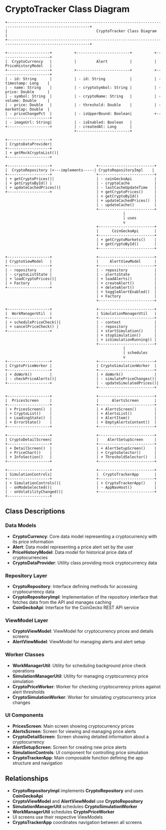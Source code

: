 # CryptoTracker Class Diagram

```
+-----------------------------------------------------------------------------------------------------------+
|                                        CryptoTracker Class Diagram                                         |
+-----------------------------------------------------------------------------------------------------------+

+-------------------+          +------------------------+          +----------------------+
|  CryptoCurrency   |          |         Alert          |          |  PriceHistoryModel   |
+-------------------+          +------------------------+          +----------------------+
| - id: String      |          | - id: String           |          | - timestamp: Long    |
| - name: String    |          | - cryptoSymbol: String |          | - price: Double      |
| - symbol: String  |          | - cryptoName: String   |          | - volume: Double     |
| - price: Double   |          | - threshold: Double    |          | - marketCap: Double  |
| - priceChangePct  |          | - isUpperBound: Boolean|          +----------------------+
| - imageUrl: String|          | - isEnabled: Boolean   |
+-------------------+          | - createdAt: Long      |
                               +------------------------+

+-------------------+
| CryptoDataProvider|
+-------------------+
| + getMockCryptoList()|
+-------------------+

+-------------------+                    +-------------------------+
|  CryptoRepository |<---implements-----| CryptoRepositoryImpl    |
+-------------------+                    +-------------------------+
| + getCryptoPrices()|                   | - coinGeckoApi          |
| + getCryptoById() |                    | - cryptoCache           |
| + updateCachedPrices()|                | - lastCacheUpdateTime   |
+-------------------+                    | + getCryptoPrices()     |
                                         | + getCryptoById()       |
                                         | + updateCachedPrices()  |
                                         | - updateCache()         |
                                         +-------------------------+
                                                     |
                                                     | uses
                                                     v
                                         +-------------------------+
                                         |      CoinGeckoApi       |
                                         +-------------------------+
                                         | + getCryptoMarkets()    |
                                         | + getCryptoById()       |
                                         +-------------------------+

+-------------------+                    +-------------------------+
| CryptoViewModel   |                    |     AlertViewModel      |
+-------------------+                    +-------------------------+
| - repository      |                    | - repository            |
| - cryptoListState |                    | - alertsState           |
| + loadCryptoPrices()|                  | + loadAlerts()          |
| + Factory         |                    | + createAlert()         |
+-------------------+                    | + deleteAlert()         |
                                         | + toggleAlertEnabled()  |
                                         | + Factory               |
                                         +-------------------------+

+-------------------+                    +-------------------------+
|  WorkManagerUtil  |                    | SimulationManagerUtil   |
+-------------------+                    +-------------------------+
| + schedulePriceCheck()|                | - context               |
| + cancelPriceCheck() |                 | - repository            |
+-------------------+                    | + startSimulation()     |
                                         | + stopSimulation()      |
                                         | + isSimulationRunning() |
                                         +-------------------------+
                                                     |
                                                     | schedules
                                                     v
+-------------------+                    +-------------------------+
| CryptoPriceWorker |                    | CryptoSimulationWorker  |
+-------------------+                    +-------------------------+
| + doWork()        |                    | + doWork()              |
| - checkPriceAlerts()|                  | - simulatePriceChanges()|
+-------------------+                    | - updateSimulatedPrices()|
                                         +-------------------------+

+-------------------+                    +-------------------------+
|  PricesScreen     |                    |      AlertsScreen       |
+-------------------+                    +-------------------------+
| + PricesScreen()  |                    | + AlertsScreen()        |
| + CryptoList()    |                    | + AlertsList()          |
| + LoadingState()  |                    | + AlertItem()           |
| + ErrorState()    |                    | + EmptyAlertsContent()  |
+-------------------+                    +-------------------------+

+-------------------+                    +-------------------------+
| CryptoDetailScreen|                    |    AlertSetupScreen     |
+-------------------+                    +-------------------------+
| + DetailScreen()  |                    | + AlertSetupScreen()    |
| + PriceChart()    |                    | + CryptoSelector()      |
| + InfoSection()   |                    | + ThresholdSelector()   |
+-------------------+                    +-------------------------+

+-------------------+                    +-------------------------+
| SimulationControls|                    |  CryptoTrackerApp       |
+-------------------+                    +-------------------------+
| + SimulationControls()|                | + CryptoTrackerApp()    |
| - onModeSelected()|                    | - AppNavHost()          |
| - onVolatilityChanged()|               +-------------------------+
+-------------------+
```

## Class Descriptions

### Data Models
- **CryptoCurrency**: Core data model representing a cryptocurrency with its price information
- **Alert**: Data model representing a price alert set by the user
- **PriceHistoryModel**: Data model for historical price data of cryptocurrencies
- **CryptoDataProvider**: Utility class providing mock cryptocurrency data

### Repository Layer
- **CryptoRepository**: Interface defining methods for accessing cryptocurrency data
- **CryptoRepositoryImpl**: Implementation of the repository interface that fetches data from the API and manages caching
- **CoinGeckoApi**: Interface for the CoinGecko REST API service

### ViewModel Layer
- **CryptoViewModel**: ViewModel for cryptocurrency prices and details screens
- **AlertViewModel**: ViewModel for managing alerts and alert setup

### Worker Classes
- **WorkManagerUtil**: Utility for scheduling background price check operations
- **SimulationManagerUtil**: Utility for managing cryptocurrency price simulation
- **CryptoPriceWorker**: Worker for checking cryptocurrency prices against alert thresholds
- **CryptoSimulationWorker**: Worker for simulating cryptocurrency price changes

### UI Components
- **PricesScreen**: Main screen showing cryptocurrency prices
- **AlertsScreen**: Screen for viewing and managing price alerts
- **CryptoDetailScreen**: Screen showing detailed information about a cryptocurrency
- **AlertSetupScreen**: Screen for creating new price alerts
- **SimulationControls**: UI component for controlling price simulation
- **CryptoTrackerApp**: Main composable function defining the app structure and navigation

## Relationships

- **CryptoRepositoryImpl** implements **CryptoRepository** and uses **CoinGeckoApi**
- **CryptoViewModel** and **AlertViewModel** use **CryptoRepository**
- **SimulationManagerUtil** schedules **CryptoSimulationWorker**
- **WorkManagerUtil** schedules **CryptoPriceWorker**
- UI screens use their respective ViewModels
- **CryptoTrackerApp** coordinates navigation between all screens
